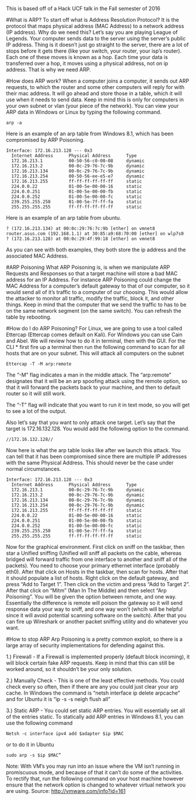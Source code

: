 This is based off of a Hack UCF talk in the Fall semester of 2016

#What is ARP?
To start off what is Address Resolution Protocol? It is the protocol that maps physical address (MAC Address) to a network address (IP address). Why do we need this? Let’s say you are playing League of Legends. Your computer sends data to the server using the server’s public IP address. Thing is it doesn’t just go straight to the server, there are a lot of stops before it gets there (like your switch, your router, your isp’s router). Each one of these moves is known as a hop. Each time your data is transferred over a hop, it moves using a physical address, not on ip address. That is why we need ARP.

#How does ARP work?
When a computer joins a computer, it sends out ARP requests, to which the router and some other computers will reply for with their mac address. It will go ahead and store those in a table, which it will use when it needs to send data. Keep in mind this is only for computers in your own subnet or vlan (your piece of the network). You can view your ARP data in Windows or Linux by typing the following command.

```
arp -a
```

Here is an example of an arp table from Windows 8.1, which has been compromised by ARP Poisoning.

```
Interface: 172.16.213.128 --- 0x3
  Internet Address      Physical Address      Type
  172.16.213.1          00-50-56-c0-00-08     dynamic   
  172.16.213.2          00-0c-29-76-7c-9b     dynamic   
  172.16.213.134        00-0c-29-76-7c-9b     dynamic   
  172.16.213.254        00-50-56-ee-e5-e7     dynamic   
  172.16.213.255        ff-ff-ff-ff-ff-ff     static    
  224.0.0.22            01-00-5e-00-00-16     static    
  224.0.0.251           01-00-5e-00-00-fb     static    
  224.0.0.252           01-00-5e-00-00-fc     static    
  239.255.255.250       01-00-5e-7f-ff-fa     static    
  255.255.255.255       ff-ff-ff-ff-ff-ff     static    
```

Here is an example of an arp table from ubuntu.

```
? (172.16.213.134) at 00:0c:29:76:7c:9b [ether] on vmnet8
router.asus.com (192.168.1.1) at 30:85:a9:68:70:00 [ether] on wlp7s0
? (172.16.213.128) at 00:0c:29:4f:99:18 [ether] on vmnet8
```

As you can see with both examples, they both store the ip address and the associated MAC Address. 

#ARP Poisoning
What ARP Poisoning is, is when we manipulate ARP Requests and Responses so that a target machine will store a bad MAC address for an IP Address. For instance ARP Poisoning could change the MAC Address for a computer’s default gateway to that of our computer, so it would send all of it’s traffic to a computer of our choosing. This would allow the attacker to monitor all traffic, modify the traffic, block it, and other things. Keep in mind that the computer that we send the traffic to has to be on the same network segment (on the same switch). You can refresh the table by rebooting.

#How do I do ARP Poisoning?
For Linux, we are going to use a tool called Ettercap (Ettercap comes default on Kali). For Windows you can use Cain and Abel. We will review how to do it in terminal, then with the GUI. For the CLI * first fire up a terminal then run the following command to scan for all hosts that are on your subnet. This will attack all computers on the subnet

```
Ettercap -T -M arp:remote
```

The “-M” flag indicates a man in the middle attack. The “arp:remote” designates that it will be an arp spoofing attack using the remote option, so that it will forward the packets back to your machine, and then to default router so it will still work.

The “-T” flag will indicate that you want to run it in text mode, so you will get to see a lot of the output.

Also let’s say that you want to only attack one target. Let’s say that the target is 172.16.132.128. You would add the following option to the command.

```
//172.16.132.128//
```
Now here is what the arp table looks like after we launch this attack. You can tell that it has been compromised since there are multiple IP addresses with the same Physical Address. This should never be the case under normal circumstances.

```
Interface: 172.16.213.128 --- 0x3
  Internet Address      Physical Address      Type
  172.16.213.1          00-0c-29-76-7c-9b     dynamic   
  172.16.213.2          00-0c-29-76-7c-9b     dynamic   
  172.16.213.134        00-0c-29-76-7c-9b     dynamic   
  172.16.213.254        00-0c-29-76-7c-9b     dynamic   
  172.16.213.255        ff-ff-ff-ff-ff-ff     static    
  224.0.0.22            01-00-5e-00-00-16     static    
  224.0.0.251           01-00-5e-00-00-fb     static    
  224.0.0.252           01-00-5e-00-00-fc     static    
  239.255.255.250       01-00-5e-7f-ff-fa     static    
  255.255.255.255       ff-ff-ff-ff-ff-ff     static   
```

Now for the graphical environment. First click on sniff on the taskbar, then star a Unified sniffing (Unified will sniff all packets on the cable, whereas bridged will forward traffic from one interface to another and sniff all of the packets). You need to choose your primary ethernet interface (probably eth0). After that click on Hosts in the taskbar, then scan for hosts. After that it should populate a list of hosts. Right click on the default gateway, and press “Add to Target 1”. Then click on the victim and press “Add to Target 2”. After that click on “Mitm” (Man In The Middle) and then select “Arp Poisoning”. You will be given the option between remote, and one way. Essentially the difference is remote will poison the gateway so it will send response data your way to sniff, and one way won’t (whcih will be helpful since it will avoid potential scanning software on the switch). After that you can fire up Wireshark or another packet sniffing utility and do whatever you want.

#How to stop ARP
Arp Poisoning is a pretty common exploit, so there is a large array of security implementations for defending against this.

1.) Firewall - If a Firewall is implemented properly (default block incoming), it will block certain fake ARP requests. Keep in mind that this can still be worked around, so it shouldn’t be your only solution.

2.) Manually Check - This is one of the least effective methods. You could check every so often, then if there are any you could just clear your arp cache. In Windows the command is “netsh interface ip delete arpcache” and for Ubuntu it is “ip -s -s neigh flush all”

3.) Static ARP - You could set static ARP entries. You will essentially set all of the entries static. To statically add ARP entries in Windows 8.1, you can use the following command

```
Netsh -c interface ipv4 add $adapter $ip $MAC
```

or to do it in Ubuntu 

```
sudo arp -s $ip $MAC”
```

Note: With VM’s you may run into an issue where the VM isn’t running in promiscuous mode, and 
because of that it can’t do some of the activities. To rectify that, run the following command on your host machine however ensure that the network option is changed to whatever virtual network you are using.
Source:
http://vmware.com/info?id=161











